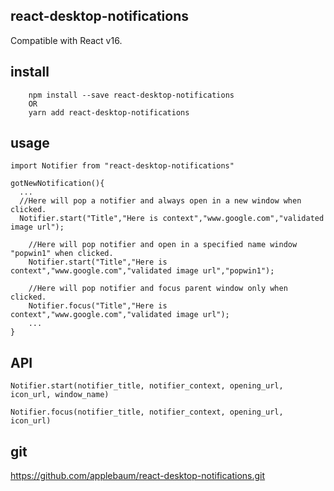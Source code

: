 ## react-desktop-notifications

Compatible with React v16.

## install
```
	npm install --save react-desktop-notifications
	OR
	yarn add react-desktop-notifications

```

## usage
```
import Notifier from "react-desktop-notifications"

gotNewNotification(){
  ...
  //Here will pop a notifier and always open in a new window when clicked.
  Notifier.start("Title","Here is context","www.google.com","validated image url");

	//Here will pop notifier and open in a specified name window "popwin1" when clicked.
	Notifier.start("Title","Here is context","www.google.com","validated image url","popwin1");

	//Here will pop notifier and focus parent window only when clicked.
	Notifier.focus("Title","Here is context","www.google.com","validated image url");
	...
}

```
## API
`Notifier.start(notifier_title, notifier_context, opening_url, icon_url, window_name)`

`Notifier.focus(notifier_title, notifier_context, opening_url, icon_url)`

## git

https://github.com/applebaum/react-desktop-notifications.git
